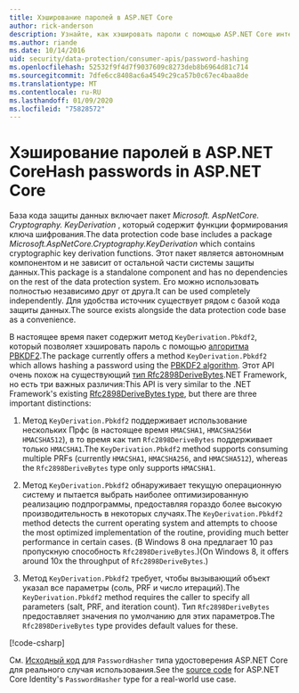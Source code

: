 ```yaml
---
title: Хэширование паролей в ASP.NET Core
author: rick-anderson
description: Узнайте, как хэшировать пароли с помощью ASP.NET Core интерфейсов API защиты данных.
ms.author: riande
ms.date: 10/14/2016
uid: security/data-protection/consumer-apis/password-hashing
ms.openlocfilehash: 52532f9f4d7f9037609c8273deb8b6964d81c714
ms.sourcegitcommit: 7dfe6cc8408ac6a4549c29ca57b0c67ec4baa8de
ms.translationtype: MT
ms.contentlocale: ru-RU
ms.lasthandoff: 01/09/2020
ms.locfileid: "75828572"
---
```

# <a name="hash-passwords-in-aspnet-core"></a><span data-ttu-id="a680c-103">Хэширование паролей в ASP.NET Core</span><span class="sxs-lookup"><span data-stu-id="a680c-103">Hash passwords in ASP.NET Core</span></span>

<span data-ttu-id="a680c-104">База кода защиты данных включает пакет *Microsoft. AspNetCore. Cryptography. KeyDerivation* , который содержит функции формирования ключа шифрования.</span><span class="sxs-lookup"><span data-stu-id="a680c-104">The data protection code base includes a package *Microsoft.AspNetCore.Cryptography.KeyDerivation* which contains cryptographic key derivation functions.</span></span> <span data-ttu-id="a680c-105">Этот пакет является автономным компонентом и не зависит от остальной части системы защиты данных.</span><span class="sxs-lookup"><span data-stu-id="a680c-105">This package is a standalone component and has no dependencies on the rest of the data protection system.</span></span> <span data-ttu-id="a680c-106">Его можно использовать полностью независимо друг от друга.</span><span class="sxs-lookup"><span data-stu-id="a680c-106">It can be used completely independently.</span></span> <span data-ttu-id="a680c-107">Для удобства источник существует рядом с базой кода защиты данных.</span><span class="sxs-lookup"><span data-stu-id="a680c-107">The source exists alongside the data protection code base as a convenience.</span></span>

<span data-ttu-id="a680c-108">В настоящее время пакет содержит метод `KeyDerivation.Pbkdf2`, который позволяет хэшировать пароль с помощью [алгоритма PBKDF2](https://tools.ietf.org/html/rfc2898#section-5.2).</span><span class="sxs-lookup"><span data-stu-id="a680c-108">The package currently offers a method `KeyDerivation.Pbkdf2` which allows hashing a password using the [PBKDF2 algorithm](https://tools.ietf.org/html/rfc2898#section-5.2).</span></span> <span data-ttu-id="a680c-109">Этот API очень похож на существующий [тип Rfc2898DeriveBytes](/dotnet/api/system.security.cryptography.rfc2898derivebytes).NET Framework, но есть три важных различия:</span><span class="sxs-lookup"><span data-stu-id="a680c-109">This API is very similar to the .NET Framework's existing [Rfc2898DeriveBytes type](/dotnet/api/system.security.cryptography.rfc2898derivebytes), but there are three important distinctions:</span></span>

1. <span data-ttu-id="a680c-110">Метод `KeyDerivation.Pbkdf2` поддерживает использование нескольких Прфс (в настоящее время `HMACSHA1`, `HMACSHA256`и `HMACSHA512`), в то время как тип `Rfc2898DeriveBytes` поддерживает только `HMACSHA1`.</span><span class="sxs-lookup"><span data-stu-id="a680c-110">The `KeyDerivation.Pbkdf2` method supports consuming multiple PRFs (currently `HMACSHA1`, `HMACSHA256`, and `HMACSHA512`), whereas the `Rfc2898DeriveBytes` type only supports `HMACSHA1`.</span></span>

2. <span data-ttu-id="a680c-111">Метод `KeyDerivation.Pbkdf2` обнаруживает текущую операционную систему и пытается выбрать наиболее оптимизированную реализацию подпрограммы, предоставляя гораздо более высокую производительность в некоторых случаях.</span><span class="sxs-lookup"><span data-stu-id="a680c-111">The `KeyDerivation.Pbkdf2` method detects the current operating system and attempts to choose the most optimized implementation of the routine, providing much better performance in certain cases.</span></span> <span data-ttu-id="a680c-112">(В Windows 8 она предлагает 10 раз пропускную способность `Rfc2898DeriveBytes`.)</span><span class="sxs-lookup"><span data-stu-id="a680c-112">(On Windows 8, it offers around 10x the throughput of `Rfc2898DeriveBytes`.)</span></span>

3. <span data-ttu-id="a680c-113">Метод `KeyDerivation.Pbkdf2` требует, чтобы вызывающий объект указал все параметры (соль, PRF и число итераций).</span><span class="sxs-lookup"><span data-stu-id="a680c-113">The `KeyDerivation.Pbkdf2` method requires the caller to specify all parameters (salt, PRF, and iteration count).</span></span> <span data-ttu-id="a680c-114">Тип `Rfc2898DeriveBytes` предоставляет значения по умолчанию для этих параметров.</span><span class="sxs-lookup"><span data-stu-id="a680c-114">The `Rfc2898DeriveBytes` type provides default values for these.</span></span>

[!code-csharp[](password-hashing/samples/passwordhasher.cs)]

<span data-ttu-id="a680c-115">См. [Исходный код](https://github.com/dotnet/AspNetCore/blob/master/src/Identity/Extensions.Core/src/PasswordHasher.cs) для `PasswordHasher` типа удостоверения ASP.NET Core для реального случая использования.</span><span class="sxs-lookup"><span data-stu-id="a680c-115">See the [source code](https://github.com/dotnet/AspNetCore/blob/master/src/Identity/Extensions.Core/src/PasswordHasher.cs) for ASP.NET Core Identity's `PasswordHasher` type for a real-world use case.</span></span>
